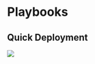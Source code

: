 # Playbooks
## Quick Deployment
<a href="https://portal.azure.com/#create/Microsoft.Template/uri/https%3A%2F%2Fraw%2Egithubusercontent%2Ecom%2FOlivierGSECCrayon%2Ftest%2Dplaybook%2Fmain%2FPlaybooks%2FEnrich%2Dips%2Fazuredeploy%2Ejson" target="_blank">
    <img src="https://aka.ms/deploytoazurebutton"/>
</a>